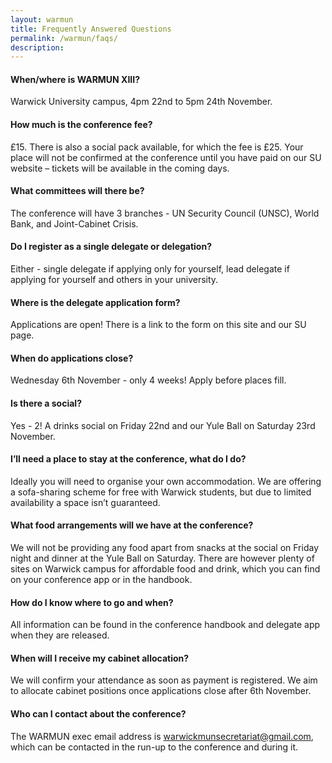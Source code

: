 ```yaml
---
layout: warmun
title: Frequently Answered Questions
permalink: /warmun/faqs/
description:
---
```


#### When/where is WARMUN XIII?
Warwick University campus, 4pm 22nd to 5pm 24th November.

#### How much is the conference fee?
£15. There is also a social pack available, for which the fee is £25.
Your place will not be confirmed at the conference until you have paid on our SU website – tickets will be available in the coming days.
#### 
#### What committees will there be?
The conference will have 3 branches - UN Security Council (UNSC), World Bank, and Joint-Cabinet Crisis.

#### Do I register as a single delegate or delegation?
Either - single delegate if applying only for yourself, lead delegate if applying for yourself and others in your university. 

#### Where is the delegate application form?
Applications are open! There is a link to the form on this site and our SU page.

#### When do applications close?
Wednesday 6th November - only 4 weeks! Apply before places fill.

#### Is there a social?
Yes - 2! A drinks social on Friday 22nd and our Yule Ball on Saturday 23rd November. 

#### I’ll need a place to stay at the conference, what do I do?
Ideally you will need to organise your own accommodation. We are offering a sofa-sharing scheme for free with Warwick students, but due to limited availability a space isn’t guaranteed.

#### What food arrangements will we have at the conference?
We will not be providing any food apart from snacks at the social on Friday night and dinner at the Yule Ball on Saturday.
There are however plenty of sites on Warwick campus for affordable food and drink, which you can find on your conference app or in the handbook.

#### How do I know where to go and when?
All information can be found in the conference handbook and delegate app when they are released.

#### When will I receive my cabinet allocation?
We will confirm your attendance as soon as payment is registered. We aim to allocate cabinet positions once applications close after 6th November. 

#### Who can I contact about the conference?
The WARMUN exec email address is [warwickmunsecretariat@gmail.com](mailto:warwickmunsecretariat@gmail.com), which can be contacted in the run-up to the conference and during it.
